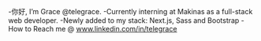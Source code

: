 -你好, I’m Grace @telegrace.
-Currently interning at Makinas as a full-stack web developer. 
-Newly added to my stack: Next.js, Sass and Bootstrap 
-How to Reach me @ www.linkedin.com/in/telegrace 

<!---
telegrace/telegrace is a ✨ special ✨ repository because its `README.md` (this file) appears on your GitHub profile.
You can click the Preview link to take a look at your changes.
--->
